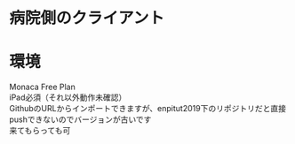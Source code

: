 # 病院側のクライアント

# 環境
Monaca Free Plan  
iPad必須（それ以外動作未確認）  
GithubのURLからインポートできますが、enpitut2019下のリポジトリだと直接pushできないのでバージョンが古いです  
来てもらっても可
